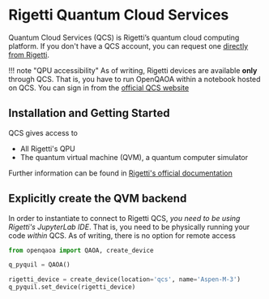 # Rigetti Quantum Cloud Services

Quantum Cloud Services (QCS) is Rigetti’s quantum cloud computing platform. If you don't have a QCS account, you can request one [directly from Rigetti](https://www.rigetti.com/get-quantum).

!!! note "QPU accessibility"
    As of writing, Rigetti devices are available **only** through QCS. That is, you have to run OpenQAOA within a notebook hosted on QCS. You can sign in from the [official QCS website](https://qcs.rigetti.com/sign-in)


## Installation and Getting Started

QCS gives access to
- All Rigetti's QPU
- The quantum virtual machine (QVM), a quantum computer simulator

Further information can be found in [Rigetti's official documentation](https://docs.rigetti.com/qcs/)

## Explicitly create the QVM backend

In order to instantiate to connect to Rigetti QCS, *you need to be using Rigetti's JupyterLab IDE*. That is, you need to be physically running your code _within_ QCS. As of writing, there is no option for remote access

```Python
from openqaoa import QAOA, create_device

q_pyquil = QAOA()

rigetti_device = create_device(location='qcs', name='Aspen-M-3')
q_pyquil.set_device(rigetti_device)
```